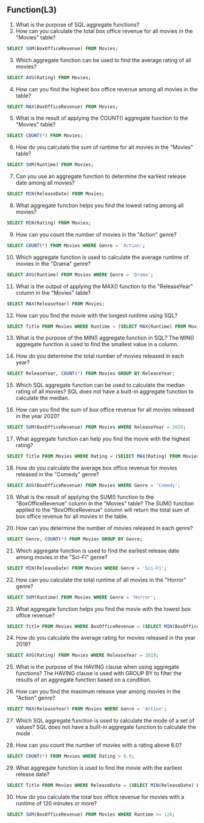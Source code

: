 ## Function(L3)

1. What is the purpose of SQL aggregate functions?
2. How can you calculate the total box office revenue for all movies in the "Movies" table?
```sql
SELECT SUM(BoxOfficeRevenue) FROM Movies;
```
3. Which aggregate function can be used to find the average rating of all movies?
```sql
SELECT AVG(Rating) FROM Movies;
```
4. How can you find the highest box office revenue among all movies in the table?
```sql
SELECT MAX(BoxOfficeRevenue) FROM Movies;
```
5. What is the result of applying the COUNT() aggregate function to the "Movies" table?
```sql
SELECT COUNT(*) FROM Movies;
```
6. How do you calculate the sum of runtime for all movies in the "Movies" table?
```sql
SELECT SUM(Runtime) FROM Movies;
```
7. Can you use an aggregate function to determine the earliest release date among all movies?
```sql
SELECT MIN(ReleaseDate) FROM Movies;
```
8. What aggregate function helps you find the lowest rating among all movies?
```sql
SELECT MIN(Rating) FROM Movies;
```
9. How can you count the number of movies in the "Action" genre?
```sql
SELECT COUNT(*) FROM Movies WHERE Genre = 'Action';
```
10. Which aggregate function is used to calculate the average runtime of movies in the "Drama" genre?
```sql
SELECT AVG(Runtime) FROM Movies WHERE Genre = 'Drama';
```
11. What is the output of applying the MAX() function to the "ReleaseYear" column in the "Movies" table?
```sql
SELECT MAX(ReleaseYear) FROM Movies;
```
12. How can you find the movie with the longest runtime using SQL?
```sql
SELECT Title FROM Movies WHERE Runtime = (SELECT MAX(Runtime) FROM Movies);
```
13. What is the purpose of the MIN() aggregate function in SQL?
The MIN() aggregate function is used to find the smallest value in a column.

14. How do you determine the total number of movies released in each year?
```sql
SELECT ReleaseYear, COUNT(*) FROM Movies GROUP BY ReleaseYear;
```
15. Which SQL aggregate function can be used to calculate the median rating of all movies?
SQL does not have a built-in aggregate function to calculate the median.

16. How can you find the sum of box office revenue for all movies released in the year 2020?
```sql
SELECT SUM(BoxOfficeRevenue) FROM Movies WHERE ReleaseYear = 2020;
```
17. What aggregate function can help you find the movie with the highest rating?
```sql
SELECT Title FROM Movies WHERE Rating = (SELECT MAX(Rating) FROM Movies);
```
18. How do you calculate the average box office revenue for movies released in the "Comedy" genre?
```sql
SELECT AVG(BoxOfficeRevenue) FROM Movies WHERE Genre = 'Comedy';
```
19. What is the result of applying the SUM() function to the "BoxOfficeRevenue" column in the "Movies" table?
The SUM() function applied to the "BoxOfficeRevenue" column will return the total sum of box office revenue for all movies in the table.

20. How can you determine the number of movies released in each genre?
```sql
SELECT Genre, COUNT(*) FROM Movies GROUP BY Genre;
```
21. Which aggregate function is used to find the earliest release date among movies in the "Sci-Fi" genre?
```sql
SELECT MIN(ReleaseDate) FROM Movies WHERE Genre = 'Sci-Fi';
```
22. How can you calculate the total runtime of all movies in the "Horror" genre?
```sql
SELECT SUM(Runtime) FROM Movies WHERE Genre = 'Horror';
```
23. What aggregate function helps you find the movie with the lowest box office revenue?
```sql
SELECT Title FROM Movies WHERE BoxOfficeRevenue = (SELECT MIN(BoxOfficeRevenue) FROM Movies);
```
24. How do you calculate the average rating for movies released in the year 2019?
```sql
SELECT AVG(Rating) FROM Movies WHERE ReleaseYear = 2019;
```
25. What is the purpose of the HAVING clause when using aggregate functions?
The HAVING clause is used with GROUP BY to filter the results of an aggregate function based on a condition.

26. How can you find the maximum release year among movies in the "Action" genre?
```sql
SELECT MAX(ReleaseYear) FROM Movies WHERE Genre = 'Action';
```
27. Which SQL aggregate function is used to calculate the mode of a set of values?
SQL does not have a built-in aggregate function to calculate the mode .

28. How can you count the number of movies with a rating above 8.0?
```sql
SELECT COUNT(*) FROM Movies WHERE Rating > 8.0;
```
29. What aggregate function is used to find the movie with the earliest release date?
```sql
SELECT Title FROM Movies WHERE ReleaseDate = (SELECT MIN(ReleaseDate) FROM Movies);
```
30. How do you calculate the total box office revenue for movies with a runtime of 120 minutes or more?
```sql
SELECT SUM(BoxOfficeRevenue) FROM Movies WHERE Runtime >= 120;
```